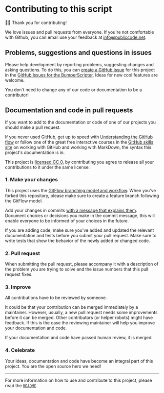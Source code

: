 # Contributing to this script

🙇‍♀️ Thank you for contributing!

We love issues and pull requests from everyone. If you're not comfortable with Github, you can email use your feedback at <info@publiccode.net>.

## Problems, suggestions and questions in issues

Please help development by reporting problems, suggesting changes and asking questions. To do this, you can [create a GitHub issue](https://help.github.com/articles/creating-an-issue/) for this project in the [GitHub Issues for the BumperScripter](https://github.com/publiccodenet/bumperscripter/issues). Ideas for new cool features are welcome.

You don't need to change any of our code or documentation to be a contributor!

## Documentation and code in pull requests

If you want to add to the documentation or code of one of our projects you should make a pull request.

If you never used GitHub, get up to speed with [Understanding the GitHub flow](https://guides.github.com/introduction/flow/) or follow one of the great free interactive courses in the [GitHub skills site](https://skills.github.com/) on working with GitHub and working with MarkDown, the syntax this project's documentation is in.

This project is [licensed CC 0](LICENSE.md), by contributing you agree to release all your contributions to it under the same license.

### 1. Make your changes

This project uses the [GitFlow branching model and workflow](https://nvie.com/posts/a-successful-git-branching-model/). When you've forked this repository, please make sure to create a feature branch following the GitFlow model.

Add your changes in commits [with a message that explains them](https://robots.thoughtbot.com/5-useful-tips-for-a-better-commit-message). Document choices or decisions you make in the commit message, this will enable everyone to be informed of your choices in the future.

If you are adding code, make sure you've added and updated the relevant documentation and tests before you submit your pull request. Make sure to write tests that show the behavior of the newly added or changed code.

### 2. Pull request

When submitting the pull request, please accompany it with a description of the problem you are trying to solve and the issue numbers that this pull request fixes.

### 3. Improve

All contributions have to be reviewed by someone.

It could be that your contribution can be merged immediately by a maintainer. However, usually, a new pull request needs some improvements before it can be merged. Other contributors (or helper robots) might have feedback. If this is the case the reviewing maintainer will help you improve your documentation and code.

If your documentation and code have passed human review, it is merged.

### 4. Celebrate

Your ideas, documentation and code have become an integral part of this project. You are the open source hero we need!

---

For more information on how to use and contribute to this project, please read the [`README`](README.md).
